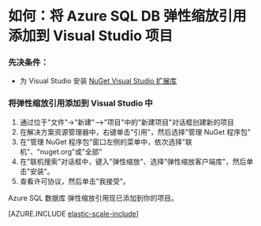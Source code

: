 <properties title="Add Azure SQL DB Elastic Scale References to a Visual Studio Project" pageTitle="将 Azure SQL DB 弹性缩放引用添加到 Visual Studio 项目" description="如何使用 Nuget 将弹性缩放 API 的 .NET 引用添加到 Visual Studio 项目。" metaKeywords="Azure SQL 数据库, elastic scale, Nuget references" services="sql-database" documentationCenter="" manager="jhubbard" authors="sidneyh@microsoft.com"/>

<tags
   ms.service="sql-database"
   ms.date="02/16/2015"
   wacn.date="05/25/2015"/>

# 如何：将 Azure SQL DB 弹性缩放引用添加到 Visual Studio 项目 

### 先决条件： 

- 为 Visual Studio 安装 [NuGet Visual Studio 扩展库](http://docs.nuget.org/docs/start-here/installing-nuget) 

### 将弹性缩放引用添加到 Visual Studio 中 

1. 通过位于"文件"->"新建"-->"项目"中的"新建项目"对话框创建新的项目 
2. 在解决方案资源管理器中，右键单击"引用"，然后选择"管理 NuGet 程序包"
3. 在"管理 NuGet 程序包"窗口左侧的菜单中，依次选择"联机"、"nuget.org"或"全部" 
4. 在"联机搜索"对话框中，键入"弹性缩放"、选择"弹性缩放客户端库"，然后单击"安装"。
4. 查看许可协议，然后单击"我接受"。 

Azure SQL 数据库 弹性缩放引用现已添加到你的项目。 

[AZURE.INCLUDE [elastic-scale-include](../includes/elastic-scale-include.md)]

<!--HONumber=55-->